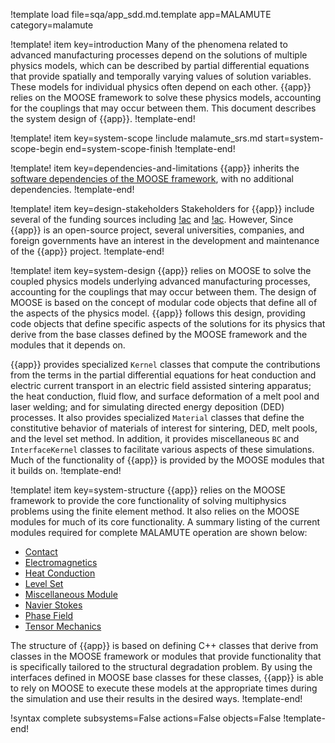 !template load file=sqa/app_sdd.md.template app=MALAMUTE category=malamute

!template! item key=introduction
Many of the phenomena related to advanced manufacturing processes depend on the solutions of multiple
physics models, which can be described by partial differential equations that provide spatially and
temporally varying values of solution variables. These models for individual physics often depend on
each other. {{app}} relies on the MOOSE framework to solve these physics models, accounting for the
couplings that may occur between them. This document describes the system design of {{app}}.
!template-end!

!template! item key=system-scope
!include malamute_srs.md start=system-scope-begin end=system-scope-finish
!template-end!

!template! item key=dependencies-and-limitations
{{app}} inherits the [software dependencies of the MOOSE framework](framework_sdd.md#dependencies-and-limitations),
with no additional dependencies.
!template-end!

!template! item key=design-stakeholders
Stakeholders for {{app}} include several of the funding sources including [!ac](DOE) and [!ac](INL).
However, Since {{app}} is an open-source project, several universities, companies, and foreign governments
have an interest in the development and maintenance of the {{app}} project.
!template-end!

!template! item key=system-design
{{app}} relies on MOOSE to solve the coupled physics models underlying advanced manufacturing processes,
accounting for the couplings that may occur between them. The design of MOOSE is based on the concept
of modular code objects that define all of the aspects of the physics model. {{app}} follows this design,
providing code objects that define specific aspects of the solutions for its physics that derive from
the base classes defined by the MOOSE framework and the modules that it depends on.

{{app}} provides specialized `Kernel` classes that compute the contributions from the terms in the
partial differential equations for heat conduction and electric current transport in an electric field
assisted sintering apparatus; the heat conduction, fluid flow, and surface deformation of a melt pool
and laser welding; and for simulating directed energy deposition (DED) processes. It also provides
specialized `Material` classes that define the constitutive behavior of materials of interest for
sintering, DED, melt pools, and the level set method. In addition, it provides miscellaneous `BC` and
`InterfaceKernel` classes to facilitate various aspects of these simulations. Much of the functionality
of {{app}} is provided by the MOOSE modules that it builds on.
!template-end!

!template! item key=system-structure
{{app}} relies on the MOOSE framework to provide the core functionality of solving multiphysics problems
using the finite element method. It also relies on the MOOSE modules for much of its core functionality.
A summary listing of the current modules required for complete MALAMUTE operation are shown below:

- [Contact](contact/index.md)
- [Electromagnetics](electromagnetics/index.md)
- [Heat Conduction](heat_conduction/index.md)
- [Level Set](level_set/index.md)
- [Miscellaneous Module](misc/index.md)
- [Navier Stokes](navier_stokes/index.md)
- [Phase Field](phase_field/index.md)
- [Tensor Mechanics](tensor_mechanics/index.md)

The structure of {{app}} is based on defining C++ classes that derive from classes in the MOOSE framework
or modules that provide functionality that is specifically tailored to the structural degradation
problem. By using the interfaces defined in MOOSE base classes for these classes, {{app}} is able to
rely on MOOSE to execute these models at the appropriate times during the simulation and use their
results in the desired ways.
!template-end!

!syntax complete subsystems=False actions=False objects=False
!template-end!
